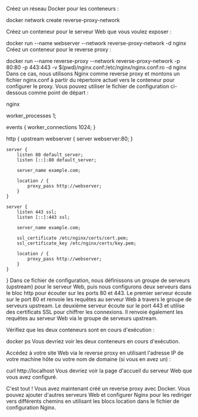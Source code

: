 Créez un réseau Docker pour les conteneurs :

docker network create reverse-proxy-network

Créez un conteneur pour le serveur Web que vous voulez exposer :

docker run --name webserver --network reverse-proxy-network -d nginx
Créez un conteneur pour le reverse proxy :

docker run --name reverse-proxy --network reverse-proxy-network -p 80:80 -p 443:443 -v $(pwd)/nginx.conf:/etc/nginx/nginx.conf:ro -d nginx
Dans ce cas, nous utilisons Nginx comme reverse proxy et montons un fichier nginx.conf à partir du répertoire actuel vers le conteneur pour configurer le proxy. Vous pouvez utiliser le fichier de configuration ci-dessous comme point de départ :

nginx

worker_processes 1;

events {
    worker_connections 1024;
}

http {
    upstream webserver {
        server webserver:80;
    }

    server {
        listen 80 default_server;
        listen [::]:80 default_server;

        server_name example.com;

        location / {
            proxy_pass http://webserver;
        }
    }

    server {
        listen 443 ssl;
        listen [::]:443 ssl;

        server_name example.com;

        ssl_certificate /etc/nginx/certs/cert.pem;
        ssl_certificate_key /etc/nginx/certs/key.pem;

        location / {
            proxy_pass http://webserver;
        }
    }
}
Dans ce fichier de configuration, nous définissons un groupe de serveurs (upstream) pour le serveur Web, puis nous configurons deux serveurs dans le bloc http pour écouter sur les ports 80 et 443. Le premier serveur écoute sur le port 80 et renvoie les requêtes au serveur Web à travers le groupe de serveurs upstream. Le deuxième serveur écoute sur le port 443 et utilise des certificats SSL pour chiffrer les connexions. Il renvoie également les requêtes au serveur Web via le groupe de serveurs upstream.

Vérifiez que les deux conteneurs sont en cours d'exécution :

docker ps
Vous devriez voir les deux conteneurs en cours d'exécution.

Accédez à votre site Web via le reverse proxy en utilisant l'adresse IP de votre machine hôte ou votre nom de domaine (si vous en avez un) :

curl http://localhost
Vous devriez voir la page d'accueil du serveur Web que vous avez configuré.

C'est tout ! Vous avez maintenant créé un reverse proxy avec Docker. Vous pouvez ajouter d'autres serveurs Web et configurer Nginx pour les rediriger vers différents chemins en utilisant les blocs location dans le fichier de configuration Nginx.
